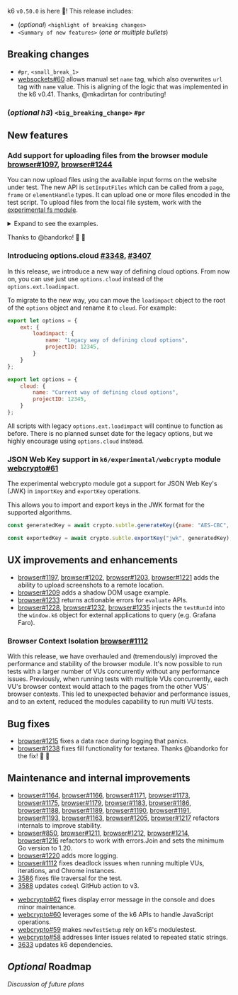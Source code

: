 k6 `v0.50.0` is here 🎉! This release includes:

- (_optional_) `<highlight of breaking changes>`
- `<Summary of new features>` (_one or multiple bullets_)


## Breaking changes

- `#pr`, `<small_break_1>`
- [websockets#60](https://github.com/grafana/xk6-websockets/pull/60) allows manual set `name` tag, which also overwrites `url` tag with `name` value. This is aligning of the logic that was implemented in the k6 v0.41. Thanks, @mkadirtan for contributing!

### (_optional h3_) `<big_breaking_change>` `#pr`

## New features

### Add support for uploading files from the browser module [browser#1097](https://github.com/grafana/xk6-browser/pull/1097), [browser#1244](https://github.com/grafana/xk6-browser/pull/1244)

You can now upload files using the available input forms on the website under test. The new API is `setInputFiles` which can be called from a `page`, `frame` or `elementHandle` types. It can upload one or more files encoded in the test script. To upload files from the local file system, work with the [experimental fs module](https://grafana.com/docs/k6/latest/javascript-api/k6-experimental/fs/).

<details>
<summary>Expand to see the examples.</summary>

For the following examples, we will use the HTML file:

```html
<html>

<body>
    <form method="POST" action="/upload" enctype="multipart/form-data">
        <input type="file" name="upl" id="upload" multiple />
        <input type="submit" value="Send" />
    </form>
</body>

</html>
```

Uploading a file can be achieved with the following script:

```js
// Import the k6 encoder module.
import encoding from 'k6/encoding';
...
export default async function () {
  const page = browser.newPage();

  await page.goto(url)

  // Encode and upload some data into a plain text file called test.txt.
  page.setInputFiles('input[id="upload"]', { name: 'test.txt', mimetype: 'text/plain', buffer: encoding.b64encode('Hello World') })
  
  // Click on the submit button on the form to upload the file.
  const submitButton = page.locator('input[type="submit"]')
  await Promise.all([page.waitForNavigation(), submitButton.click()])

  page.close();
}
```

Uploading multiple files can be done with the use of an array:

```js
page.setInputFiles('input[id="upload"]',
    [{ name: 'test.txt', mimetype: 'text/plain', buffer: encoding.b64encode('Hello World') },
    { name: 'test.json', mimetype: 'text/json', buffer: encoding.b64encode('{"message": "Hello World"}') }])
```

</details>

Thanks to @bandorko! :bow: :tada:

### Introducing options.cloud [#3348](https://github.com/grafana/k6/pull/3348), [#3407](https://github.com/grafana/k6/pull/3407)

In this release, we introduce a new way of defining cloud options. From now on, you can use just use `options.cloud` instead of the `options.ext.loadimpact`. 

To migrate to the new way, you can move the `loadimpact` object to the root of the `options` object and rename it to `cloud`. For example:

```javascript
export let options = {
    ext: {
        loadimpact: {
            name: "Legacy way of defining cloud options",
            projectID: 12345,
        }
    }
};

export let options = {
    cloud: {
        name: "Current way of defining cloud options",
        projectID: 12345,
    }
};
```

All scripts with legacy `options.ext.loadimpact` will continue to function as before. There is no planned sunset date for the legacy options, but we highly encourage using `options.cloud` instead.

### JSON Web Key support in `k6/experimental/webcrypto` module [webcrypto#61](https://github.com/grafana/xk6-webcrypto/pull/61)

The experimental webcrypto module got a support for JSON Web Key's (JWK) in `importKey` and `exportKey` operations.

This allows you to import and export keys in the JWK format for the supported algorithms.

```js
const generatedKey = await crypto.subtle.generateKey({name: "AES-CBC", length: "256"}, true, [ "encrypt", "decrypt"]);

const exportedKey = await crypto.subtle.exportKey("jwk", generatedKey);
```

## UX improvements and enhancements

- [browser#1197](https://github.com/grafana/xk6-browser/pull/1197), [browser#1202](https://github.com/grafana/xk6-browser/pull/1202), [browser#1203](https://github.com/grafana/xk6-browser/pull/1203), [browser#1221](https://github.com/grafana/xk6-browser/pull/1221) adds the ability to upload screenshots to a remote location.
- [browser#1209](https://github.com/grafana/xk6-browser/pull/1209) adds a shadow DOM usage example.
- [browser#1233](https://github.com/grafana/xk6-browser/pull/1233) returns actionable errors for `evaluate` APIs.
- [browser#1228](https://github.com/grafana/xk6-browser/pull/1228), [browser#1232](https://github.com/grafana/xk6-browser/pull/1232), [browser#1235](https://github.com/grafana/xk6-browser/pull/1235) injects the `testRunId` into the `window.k6` object for external applications to query (e.g. Grafana Faro).

### Browser Context Isolation [browser#1112](https://github.com/grafana/xk6-browser/issues/1112)

With this release, we have overhauled and (tremendously) improved the performance and stability of the browser module. It's now possible to run tests with a larger number of VUs concurrently without any performance issues. Previously, when running tests with multiple VUs concurrently, each VU's browser context would attach to the pages from the other VUS' browser contexts. This led to unexpected behavior and performance issues, and to an extent, reduced the modules capability to run multi VU tests.

## Bug fixes

- [browser#1215](https://github.com/grafana/xk6-browser/pull/1215) fixes a data race during logging that panics.
- [browser#1238](https://github.com/grafana/xk6-browser/pull/1238) fixes fill functionality for textarea. Thanks @bandorko for the fix! :bow: :tada:

## Maintenance and internal improvements

- [browser#1164](https://github.com/grafana/xk6-browser/pull/1164), [browser#1166](https://github.com/grafana/xk6-browser/pull/1166), [browser#1171](https://github.com/grafana/xk6-browser/pull/1171),
  [browser#1173](https://github.com/grafana/xk6-browser/pull/1173), [browser#1175](https://github.com/grafana/xk6-browser/pull/1175), [browser#1179](https://github.com/grafana/xk6-browser/pull/1179),
  [browser#1183](https://github.com/grafana/xk6-browser/pull/1183), [browser#1186](https://github.com/grafana/xk6-browser/pull/1186), [browser#1188](https://github.com/grafana/xk6-browser/pull/1188),
  [browser#1189](https://github.com/grafana/xk6-browser/pull/1189), [browser#1190](https://github.com/grafana/xk6-browser/pull/1190), [browser#1191](https://github.com/grafana/xk6-browser/pull/1191),
  [browser#1193](https://github.com/grafana/xk6-browser/pull/1193), [browser#1163](https://github.com/grafana/xk6-browser/pull/1163), [browser#1205](https://github.com/grafana/xk6-browser/pull/1205),
  [browser#1217](https://github.com/grafana/xk6-browser/pull/1217) refactors internals to improve stability.
- [browser#850](https://github.com/grafana/xk6-browser/pull/850), [browser#1211](https://github.com/grafana/xk6-browser/pull/1211), [browser#1212](https://github.com/grafana/xk6-browser/pull/1212),
  [browser#1214](https://github.com/grafana/xk6-browser/pull/1214), [browser#1216](https://github.com/grafana/xk6-browser/pull/1216) refactors to work with errors.Join and sets the minimum Go version to 1.20.
- [browser#1220](https://github.com/grafana/xk6-browser/pull/1220) adds more logging.
- [browser#1112](https://github.com/grafana/xk6-browser/issues/1112) fixes deadlock issues when running multiple VUs, iterations, and Chrome instances.
- [3586](https://github.com/grafana/k6/pull/3586) fixes file traversal for the test.
- [3588](https://github.com/grafana/k6/pull/3588) updates `codeql` GitHub action to v3.
* [webcrypto#62](https://github.com/grafana/xk6-webcrypto/pull/62) fixes display error message in the console and does minor maintenance.
* [webcrypto#60](https://github.com/grafana/xk6-webcrypto/pull/60) leverages some of the k6 APIs to handle JavaScript operations.
* [webcrypto#59](https://github.com/grafana/xk6-webcrypto/pull/59) makes `newTestSetup` rely on k6's modulestest.
* [webcrypto#58](https://github.com/grafana/xk6-webcrypto/pull/58) addresses linter issues related to repeated static strings.
* [3633](https://github.com/grafana/k6/pull/3633) updates k6 dependencies.

## _Optional_ Roadmap

_Discussion of future plans_
